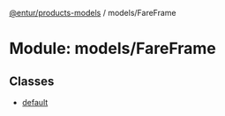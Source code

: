 [@entur/products-models](../README.md) / models/FareFrame

# Module: models/FareFrame

## Classes

- [default](../classes/models_FareFrame.default.md)
